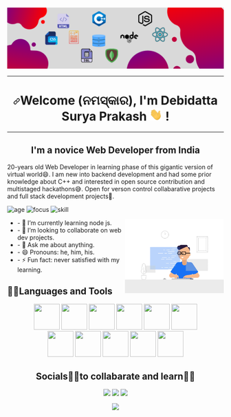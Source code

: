 <p><a target="_blank" rel="noopener noreferrer" href="https://raw.githubusercontent.com/debidattasuryaprakash/debidattasuryaprakash/main/photo/XIV.png"><img src="https://raw.githubusercontent.com/debidattasuryaprakash/debidattasuryaprakash/main/photo/XIV.png" alt="" style="max-width:100%;"></a></p>
<hr>



### <h1 align="center"><a id="user-content--नमस्ते-namaste-im-subhampreet-mohanty---" class="anchor" aria-hidden="true" href="#-नमस्ते-namaste-im-subhampreet-mohanty---"><svg class="octicon octicon-link" viewBox="0 0 16 16" version="1.1" width="16" height="16" aria-hidden="true"><path fill-rule="evenodd" d="M7.775 3.275a.75.75 0 001.06 1.06l1.25-1.25a2 2 0 112.83 2.83l-2.5 2.5a2 2 0 01-2.83 0 .75.75 0 00-1.06 1.06 3.5 3.5 0 004.95 0l2.5-2.5a3.5 3.5 0 00-4.95-4.95l-1.25 1.25zm-4.69 9.64a2 2 0 010-2.83l2.5-2.5a2 2 0 012.83 0 .75.75 0 001.06-1.06 3.5 3.5 0 00-4.95 0l-2.5 2.5a3.5 3.5 0 004.95 4.95l1.25-1.25a.75.75 0 00-1.06-1.06l-1.25 1.25a2 2 0 01-2.83 0z"></path></svg></a>Welcome (ନମସ୍କାର), I'm Debidatta Surya Prakash <a target="_blank" rel="noopener noreferrer" href="https://raw.githubusercontent.com/ABSphreak/ABSphreak/master/gifs/Hi.gif"><img src="https://raw.githubusercontent.com/ABSphreak/ABSphreak/master/gifs/Hi.gif" width="30px" style="max-width:100%;"></a> ! </h1>
<hr>

<h2  align="center">I'm a novice Web Developer from India</h2>

<p>20-years old Web Developer in learning phase of this gigantic version of virtual world&#128516. I am new into backend development and had some prior knowledge about C++ and interested in open source contribution and multistaged hackathons😅. Open for verson control collabarative projects and full stack development projects🤗. 

<p>
<img src="https://img.shields.io/badge/age-20-blue" alt="age" data-canonical-src="https://img.shields.io/badge/age-20-blue" style="max-width:100%;">
<img src="https://img.shields.io/badge/focus-WebDev-brightgreen" alt="focus" data-canonical-src="https://img.shields.io/badge/focus-WebDev-brightgreen" style="max-width:100%;">
<img src="https://img.shields.io/badge/skill-Learning-red" alt="skill" data-canonical-src="https://img.shields.io/badge/skill-Learning-red" style="max-width:100%;">
</p>
<p><a target="_blank" rel="noopener noreferrer" href="https://raw.githubusercontent.com/debidattasuryaprakash/debidattasuryaprakash/main/photo/code.gif"><img align="right" src="https://raw.githubusercontent.com/debidattasuryaprakash/debidattasuryaprakash/main/photo/code.gif" width="230" data-canonical-src="https://media.giphy.com/media/M9gbBd9nbDrOTu1Mqx/giphy.gif" style="max-width:100%;"></a></p>
<p>
 <ul>
   
<li>- 🌱 I’m currently learning node js.</li>
<li>- 👯 I’m looking to collaborate on web dev projects.</li>
<li>- 💬 Ask me about anything.</li>
<li>- 😄 Pronouns: he, him, his.</li>
<li>- ⚡ Fun fact: never satisfied with my learning.</li>
  
   </ul>
</p>
<h2>👨‍💻Languages and Tools</h2>
<div align="center">
<a target="_blank" rel="noopener noreferrer" href="https://github.com/Subhampreet/Subhampreet/blob/master/logos/c++.png?raw=true"><img src="https://github.com/Subhampreet/Subhampreet/raw/master/logos/c++.png?raw=true" height="60" width="60" style="max-width:100%;"></a>
<a target="_blank" rel="noopener noreferrer" href="https://github.com/Subhampreet/Subhampreet/blob/master/logos/JS.png?raw=true"><img src="https://github.com/Subhampreet/Subhampreet/raw/master/logos/JS.png?raw=true" height="60" width="60" style="max-width:100%;"></a>
<a target="_blank" rel="noopener noreferrer" href="https://camo.githubusercontent.com/aac945beac14dc731dc0499a530a41c7b76addcae3adbeeae28b5dc3add9a3a0/68747470733a2f2f63646e2e69636f6e73636f75742e636f6d2f69636f6e2f667265652f706e672d3531322f6e6f64652d6a732d313137343932352e706e67"><img src="https://camo.githubusercontent.com/aac945beac14dc731dc0499a530a41c7b76addcae3adbeeae28b5dc3add9a3a0/68747470733a2f2f63646e2e69636f6e73636f75742e636f6d2f69636f6e2f667265652f706e672d3531322f6e6f64652d6a732d313137343932352e706e67" height="60" width="60" data-canonical-src="https://cdn.iconscout.com/icon/free/png-512/node-js-1174925.png" style="max-width:100%;"></a>
<a target="_blank" rel="noopener noreferrer" href="https://github.com/Subhampreet/Subhampreet/blob/master/logos/css.png?raw=true"><img src="https://github.com/Subhampreet/Subhampreet/raw/master/logos/css.png?raw=true" height="60" width="60" style="max-width:100%;"></a>
<a target="_blank" rel="noopener noreferrer" href="https://github.com/Subhampreet/Subhampreet/blob/master/logos/html.png?raw=true"><img src="https://github.com/Subhampreet/Subhampreet/raw/master/logos/html.png?raw=true" height="60" width="60" style="max-width:100%;"></a>
<a target="_blank" rel="noopener noreferrer" href="https://camo.githubusercontent.com/c10bbec541caa795eee7a0ada0415e2fe7c04b4f89aaa8ebc76e1d1ac2ede1d6/68747470733a2f2f696d672e69636f6e73382e636f6d2f636f6c6f722f3435322f6d6f6e676f64622e706e67"><img src="https://camo.githubusercontent.com/c10bbec541caa795eee7a0ada0415e2fe7c04b4f89aaa8ebc76e1d1ac2ede1d6/68747470733a2f2f696d672e69636f6e73382e636f6d2f636f6c6f722f3435322f6d6f6e676f64622e706e67" height="60" width="60" data-canonical-src="https://img.icons8.com/color/452/mongodb.png" style="max-width:100%;"></a>
<br>
<a target="_blank" rel="noopener noreferrer" href="https://github.com/Subhampreet/Subhampreet/blob/master/logos/php.png?raw=true"><img src="https://github.com/Subhampreet/Subhampreet/raw/master/logos/php.png?raw=true" height="60" width="60" style="max-width:100%;"></a>
<a target="_blank" rel="noopener noreferrer" href="https://github.com/Subhampreet/Subhampreet/blob/master/logos/sql.png?raw=true"><img src="https://github.com/Subhampreet/Subhampreet/raw/master/logos/sql.png?raw=true" height="60" width="60" style="max-width:100%;"></a>
<a target="_blank" rel="noopener noreferrer" href="https://github.com/Subhampreet/Subhampreet/blob/master/logos/git.png?raw=true"><img src="https://github.com/Subhampreet/Subhampreet/raw/master/logos/git.png?raw=true" height="60" width="60" style="max-width:100%;"></a>
<a target="_blank" rel="noopener noreferrer" href="https://github.com/Subhampreet/Subhampreet/blob/master/logos/vs.png?raw=true"><img src="https://github.com/Subhampreet/Subhampreet/raw/master/logos/vs.png?raw=true" height="60" width="60" style="max-width:100%;"></a>
<a target="_blank" rel="noopener noreferrer" href="https://github.com/Subhampreet/Subhampreet/blob/master/logos/bootstrap.png?raw=true"><img src="https://github.com/Subhampreet/Subhampreet/raw/master/logos/bootstrap.png?raw=true" height="60" width="60" style="max-width:100%;"></a>
</div>

<div align="center">
<h2>Socials🙋‍♂️to collabarate and learn👨‍🎓</h2>
<p><a href="https://www.linkedin.com/in/debidatta-suryaprakash-65016916b/" rel="nofollow"><img src="https://camo.githubusercontent.com/a493f6833f99fb3c85788d6d9305e6b7a42b838e5ee5d138fd9a8214a7e77472/68747470733a2f2f696d672e736869656c64732e696f2f62616467652f6c696e6b6564696e2d2532333030373742352e7376673f267374796c653d666f722d7468652d6261646765266c6f676f3d6c696e6b6564696e266c6f676f436f6c6f723d7768697465" data-canonical-src="https://img.shields.io/badge/linkedin-%230077B5.svg?&amp;style=for-the-badge&amp;logo=linkedin&amp;logoColor=white" style="max-width:100%;"></a>
<a href="https://www.instagram.com/debidattasuryaprakash/" rel="nofollow"><img src="https://camo.githubusercontent.com/5c3f3164b340475c38f1ec3d8c6d0c6e8656fbccac25d06cfb86477079b88638/68747470733a2f2f696d672e736869656c64732e696f2f62616467652f696e7374616772616d2d2532334534343035462e7376673f267374796c653d666f722d7468652d6261646765266c6f676f3d696e7374616772616d266c6f676f436f6c6f723d7768697465" data-canonical-src="https://img.shields.io/badge/instagram-%23E4405F.svg?&amp;style=for-the-badge&amp;logo=instagram&amp;logoColor=white" style="max-width:100%;"></a>
<a href="https://www.facebook.com/debidatta.suryaprakash/" rel="nofollow"><img src="https://camo.githubusercontent.com/c4c06a397ab9bdae3a07af592524a7fc3b8ddc91c161332951b12ce5f5079959/68747470733a2f2f696d672e736869656c64732e696f2f62616467652f66616365626f6f6b2d2532333138373746322e7376673f267374796c653d666f722d7468652d6261646765266c6f676f3d66616365626f6f6b266c6f676f436f6c6f723d7768697465" data-canonical-src="https://img.shields.io/badge/facebook-%231877F2.svg?&amp;style=for-the-badge&amp;logo=facebook&amp;logoColor=white" style="max-width:100%;"></a>
</p>

<p><a href="https://dev.to/subhampreet" rel="nofollow"><img height="50" src="https://camo.githubusercontent.com/1f3c6413af566c3bdc34d592cb5f299bf014242798daf4854b3c531ad522b904/68747470733a2f2f6432666c746978307632653073622e636c6f756466726f6e742e6e65742f6465762d62616467652e737667" data-canonical-src="https://d2fltix0v2e0sb.cloudfront.net/dev-badge.svg" style="max-width:100%;"></a></p>
</div>
